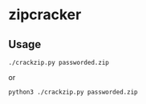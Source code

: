 # zipcracker

## Usage

```
./crackzip.py passworded.zip
```

or

```
python3 ./crackzip.py passworded.zip
```

